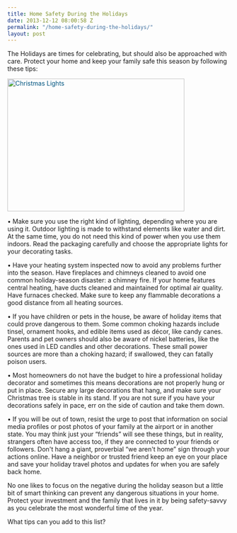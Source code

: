 ```yaml
---
title: Home Safety During the Holidays
date: 2013-12-12 08:00:58 Z
permalink: "/home-safety-during-the-holidays/"
layout: post
---
```


The Holidays are times for celebrating, but should also be approached with care. Protect your home and keep your family safe this season by following these tips:

<a style="color: #005580; text-decoration: underline;" href="http://www.murraylampert.com/wp-content/uploads/Clifton_Mill_Christmas_20051.jpg"><img class="wp-image-1843 alignright" alt="Christmas Lights" src="http://www.murraylampert.com/wp-content/uploads/Clifton_Mill_Christmas_20051.jpg" width="400" height="300" /></a>

• Make sure you use the right kind of lighting, depending where you are using it. Outdoor lighting is made to withstand elements like water and dirt. At the same time, you do not need this kind of power when you use them indoors. Read the packaging carefully and choose the appropriate lights for your decorating tasks.

• Have your heating system inspected now to avoid any problems further into the season. Have fireplaces and chimneys cleaned to avoid one common holiday-season disaster: a chimney fire. If your home features central heating, have ducts cleaned and maintained for optimal air quality. Have furnaces checked. Make sure to keep any flammable decorations a good distance from all heating sources.

• If you have children or pets in the house, be aware of holiday items that could prove dangerous to them. Some common choking hazards include tinsel, ornament hooks, and edible items used as décor, like candy canes. Parents and pet owners should also be aware of nickel batteries, like the ones used in LED candles and other decorations. These small power sources are more than a choking hazard; if swallowed, they can fatally poison users.

• Most homeowners do not have the budget to hire a professional holiday decorator and sometimes this means decorations are not properly hung or put in place. Secure any large decorations that hang, and make sure your Christmas tree is stable in its stand. If you are not sure if you have your decorations safely in pace, err on the side of caution and take them down.

• If you will be out of town, resist the urge to post that information on social media profiles or post photos of your family at the airport or in another state. You may think just your “friends” will see these things, but in reality, strangers often have access too, if they are connected to your friends or followers. Don't hang a giant, proverbial “we aren't home” sign through your actions online. Have a neighbor or trusted friend keep an eye on your place and save your holiday travel photos and updates for when you are safely back home.

No one likes to focus on the negative during the holiday season but a little bit of smart thinking can prevent any dangerous situations in your home. Protect your investment and the family that lives in it by being safety-savvy as you celebrate the most wonderful time of the year.

What tips can you add to this list?
